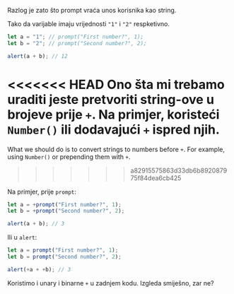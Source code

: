 Razlog je zato što prompt vraća unos korisnika kao string.

Tako da varijable imaju vrijednosti `"1"` i `"2"` respketivno.

```js run
let a = "1"; // prompt("First number?", 1);
let b = "2"; // prompt("Second number?", 2);

alert(a + b); // 12
```

<<<<<<< HEAD
Ono šta mi trebamo uraditi jeste pretvoriti string-ove u brojeve prije `+`. Na primjer, koristeći `Number()` ili dodavajući `+` ispred njih.
=======
What we should do is to convert strings to numbers before `+`. For example, using `Number()` or prepending them with `+`.
>>>>>>> a82915575863d33db6b892087975f84dea6cb425

Na primjer, prije `prompt`:

```js run
let a = +prompt("First number?", 1);
let b = +prompt("Second number?", 2);

alert(a + b); // 3
```

Ili u `alert`:

```js run
let a = prompt("First number?", 1);
let b = prompt("Second number?", 2);

alert(+a + +b); // 3
```

Koristimo i unary i binarne `+` u zadnjem kodu. Izgleda smiješno, zar ne?
